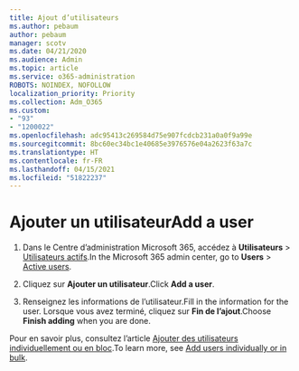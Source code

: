 ```yaml
---
title: Ajout d’utilisateurs
ms.author: pebaum
author: pebaum
manager: scotv
ms.date: 04/21/2020
ms.audience: Admin
ms.topic: article
ms.service: o365-administration
ROBOTS: NOINDEX, NOFOLLOW
localization_priority: Priority
ms.collection: Adm_O365
ms.custom:
- "93"
- "1200022"
ms.openlocfilehash: adc95413c269584d75e907fcdcb231a0a0f9a99e
ms.sourcegitcommit: 8bc60ec34bc1e40685e3976576e04a2623f63a7c
ms.translationtype: HT
ms.contentlocale: fr-FR
ms.lasthandoff: 04/15/2021
ms.locfileid: "51822237"
---
```

# <a name="add-a-user"></a><span data-ttu-id="cb38c-102">Ajouter un utilisateur</span><span class="sxs-lookup"><span data-stu-id="cb38c-102">Add a user</span></span>

1. <span data-ttu-id="cb38c-103">Dans le Centre d’administration Microsoft 365, accédez à **Utilisateurs** > [Utilisateurs actifs](https://admin.microsoft.com/Adminportal/Home?source=applauncher#/users).</span><span class="sxs-lookup"><span data-stu-id="cb38c-103">In the Microsoft 365 admin center, go to **Users** > [Active users](https://admin.microsoft.com/Adminportal/Home?source=applauncher#/users).</span></span>

2. <span data-ttu-id="cb38c-104">Cliquez sur **Ajouter un utilisateur**.</span><span class="sxs-lookup"><span data-stu-id="cb38c-104">Click **Add a user**.</span></span>

3. <span data-ttu-id="cb38c-105">Renseignez les informations de l’utilisateur.</span><span class="sxs-lookup"><span data-stu-id="cb38c-105">Fill in the information for the user.</span></span> <span data-ttu-id="cb38c-106">Lorsque vous avez terminé, cliquez sur **Fin de l’ajout**.</span><span class="sxs-lookup"><span data-stu-id="cb38c-106">Choose **Finish adding** when you are done.</span></span>

<span data-ttu-id="cb38c-107">Pour en savoir plus, consultez l’article [Ajouter des utilisateurs individuellement ou en bloc](https://docs.microsoft.com/microsoft-365/admin/add-users/add-users).</span><span class="sxs-lookup"><span data-stu-id="cb38c-107">To learn more, see [Add users individually or in bulk](https://docs.microsoft.com/microsoft-365/admin/add-users/add-users).</span></span>